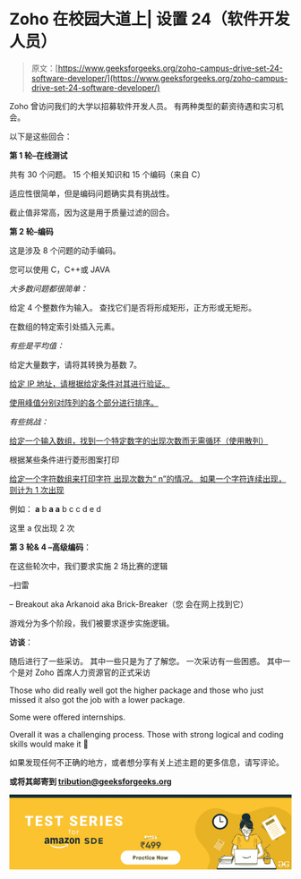 # Zoho 在校园大道上| 设置 24（软件开发人员）

> 原文：[https://www.geeksforgeeks.org/zoho-campus-drive-set-24-software-developer/](https://www.geeksforgeeks.org/zoho-campus-drive-set-24-software-developer/)

Zoho 曾访问我们的大学以招募软件开发人员。 有两种类型的薪资待遇和实习机会。

以下是这些回合：

**第 1 轮–在线测试**

共有 30 个问题。 15 个相关知识和 15 个编码（来自 C）

适应性很简单，但是编码问题确实具有挑战性。

截止值非常高，因为这是用于质量过滤的回合。

**第 2 轮–编码**

这是涉及 8 个问题的动手编码。

您可以使用 C，C++或 JAVA

*大多数问题都很简单：*

给定 4 个整数作为输入。 查找它们是否将形成矩形，正方形或无矩形。

在数组的特定索引处插入元素。

*有些是平均值：*

给定大量数字，请将其转换为基数 7。

[给定 IP 地址，请根据给定条件对其进行验证。](https://practice.geeksforgeeks.org/problems/validate-an-ip-address/1)

[使用峰值分别对阵列的各个部分进行排序。](https://practice.geeksforgeeks.org/problems/wave-array/0)

*有些挑战：*

[给定一个输入数组，找到一个特定数字的出现次数而无需循环（使用散列）](https://practice.geeksforgeeks.org/problems/number-of-occurrence/0)

根据某些条件进行菱形图案打印

[给定一个字符数组来打印字符 出现次数为“ n”的情况。 如果一个字符连续出现，则计为 1 次出现](https://practice.geeksforgeeks.org/problems/remaining-string/0)

例如： **a** b **a a** b c c d e d

这里 a 仅出现 2 次

**第 3 轮& 4 –高级编码**：

在这些轮次中，我们要求实施 2 场比赛的逻辑

–扫雷

– Breakout aka Arkanoid aka Brick-Breaker（您 会在网上找到它）

游戏分为多个阶段，我们被要求逐步实施逻辑。

**访谈**：

随后进行了一些采访。 其中一些只是为了了解您。 一次采访有一些困惑。 其中一个是对 Zoho 首席人力资源官的正式采访

Those who did really well got the higher package and those who just missed it also got the job with a lower package.

Some were offered internships.

Overall it was a challenging process. Those with strong logical and coding skills would make it 🙂



如果发现任何不正确的地方，或者想分享有关上述主题的更多信息，请写评论。

<form method="post" id="interview_experience_form" action="https://contribute.geeksforgeeks.org/wp-admin/post-new.php"><input value="" id="interview_experience" name="interview_experience" type="hidden">

**或将其邮寄到 tribution@geeksforgeeks.org**

</form>

[![](img/de93775f66c975fef071da8580f16430.png)](https://practice.geeksforgeeks.org/courses/Amazon-Test-Series?utm_source=Coursepage&utm_medium=interviewexperience&utm_campaign=GFG_ATS_IE)